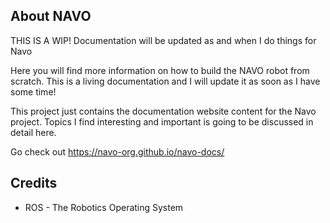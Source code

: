 ## About NAVO

THIS IS A WIP! Documentation will be updated as and when I do things for Navo

Here you will find more information on how to build the NAVO robot from scratch. This is a living documentation and I will update it as soon as I have some time!

This project just contains the documentation website content for the Navo project. Topics I find interesting and important is going to be discussed in detail here.

Go check out https://navo-org.github.io/navo-docs/

## Credits

- ROS - The Robotics Operating System
